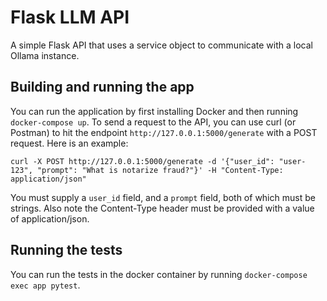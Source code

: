 # Flask LLM API

A simple Flask API that uses a service object to communicate with a local Ollama instance.

## Building and running the app

You can run the application by first installing Docker and then running `docker-compose up`. To send a request to the API, you can use curl (or Postman) to hit the endpoint `http://127.0.0.1:5000/generate` with a POST request. Here is an example:

```
curl -X POST http://127.0.0.1:5000/generate -d '{"user_id": "user-123", "prompt": "What is notarize fraud?"}' -H "Content-Type: application/json"
```

You must supply a `user_id` field, and a `prompt` field, both of which must be strings. Also note the Content-Type header must be provided with a value of application/json.

## Running the tests

You can run the tests in the docker container by running `docker-compose exec app pytest`.

